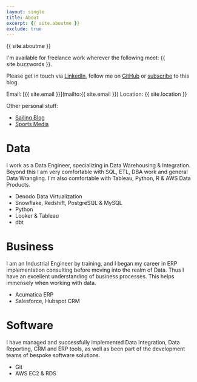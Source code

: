 ```yaml
---
layout: single
title: About
excerpt: {{ site.aboutme }} 
exclude: true
---
```


{{ site.aboutme }} 

I'm available for freelance work wherever the following meet: {{ site.buzzwords }}.

Please get in touch via [LinkedIn](https://www.linkedin.com/in/matthew-arderne), follow me on [GitHub](https://github.com/mattarderne) or [subscribe](/feed.xml) to this blog.

Email: [{{ site.email }}](mailto:{{ site.email }})
Location: {{ site.location }}


Other personal stuff:
* [Sailing Blog](/sailing/)
* [Sports Media](/sports/)


# Data

I work as a Data Engineer, specializing in Data Warehousing & Integration. Beyond this I am very comfortable with SQL, ETL, DBA work and general Data Wrangling. I'm also comfortable with Tableau, Python, R & AWS Data Products.

* Denodo Data Virtualization
* Snowflake, Redshift, PostgreSQL & MySQL
* Python
* Looker & Tableau
* dbt

# Business

I am an Industrial Engineer by training, and I began my career in ERP implementation consulting before moving into the realm of Data. Thus I have an excellent understanding of business processes. This helps immensely when working with data.

* Acumatica ERP
* Salesforce, Hubspot CRM

# Software
I have managed and successfully implemented Data Integration, Data Reporting, CRM and ERP tools, as well as been part of the development teams of bespoke software solutions.

* Git
* AWS EC2 & RDS

